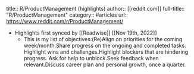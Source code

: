 title:: R/ProductManagement (highlights)
author:: [[reddit.com]]
full-title:: "R/ProductManagement"
category:: #articles
url:: https://www.reddit.com/r/ProductManagement/

- Highlights first synced by [[Readwise]] [[Nov 19th, 2022]]
	- This is my list of objectives:(Re)Align on priorities for the coming week/month.Share progress on the ongoing and completed tasks. Highlight wins and challenges.Highlight blockers that are hindering progress. Ask for help to unblock.Seek feedback when relevant.Discuss career plan and personal growth, once a quarter.